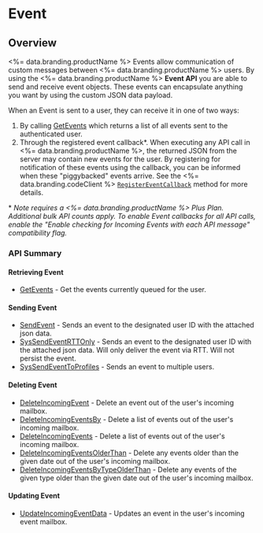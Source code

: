 # Event
## Overview



<%= data.branding.productName %> Events allow communication of custom messages between <%= data.branding.productName %> users. By using the <%= data.branding.productName %> **Event API** you are able to send and receive event objects. These events can encapsulate anything you want by using the custom JSON data payload.

When an Event is sent to a user, they can receive it in one of two ways:

1. By calling [GetEvents](/api/capi/event/getevents) which returns a list of all events sent to the authenticated user.
2. Through the registered event callback*. When executing any API call in <%= data.branding.productName %>, the returned JSON from the server may contain new events for the user. By registering for notification of these events using the callback, you can be informed when these "piggybacked" events arrive. See the <%= data.branding.codeClient %> [<code>RegisterEventCallback</code>](/api/capi/client/registereventcallback) method for more details.

\* *Note requires a <%= data.branding.productName %> Plus Plan. Additional bulk API counts apply. To enable Event callbacks for all API calls, enable the "Enable checking for Incoming Events with each API message" compatibility flag.*

### API Summary

#### Retrieving Event
* [GetEvents](/api/capi/event/getevents) - Get the events currently queued for the user.

#### Sending Event
* [SendEvent](/api/capi/event/sendevent) - Sends an event to the designated user ID with the attached json data.
* [SysSendEventRTTOnly](/api/capi/event/syssendeventrttonly) - Sends an event to the designated user ID with the attached json data. Will only deliver the event via RTT. Will not persist the event.
* [SysSendEventToProfiles](/api/capi/event/syssendeventtoprofiles) - Sends an event to multiple users.

#### Deleting Event
* [DeleteIncomingEvent](/api/capi/event/deleteincomingevent) - Delete an event out of the user's incoming mailbox.
* [DeleteIncomingEventsBy](/api/capi/event/deleteincomingevents) - Delete a list of events out of the user's incoming mailbox.
* [DeleteIncomingEvents](/api/capi/event/deleteincomingevents) - Delete a list of events out of the user's incoming mailbox.
* [DeleteIncomingEventsOlderThan](/api/capi/event/deleteincomingeventsolderthan) - Delete any events older than the given date out of the user's incoming mailbox.
* [DeleteIncomingEventsByTypeOlderThan](/api/capi/event/deleteincomingeventsbytypeolderthan) - Delete any events of the given type older than the given date out of the user's incoming mailbox.

#### Updating Event
* [UpdateIncomingEventData](/api/capi/event/updateincomingeventdata) - Updates an event in the user's incoming event mailbox.


<DocCardList />